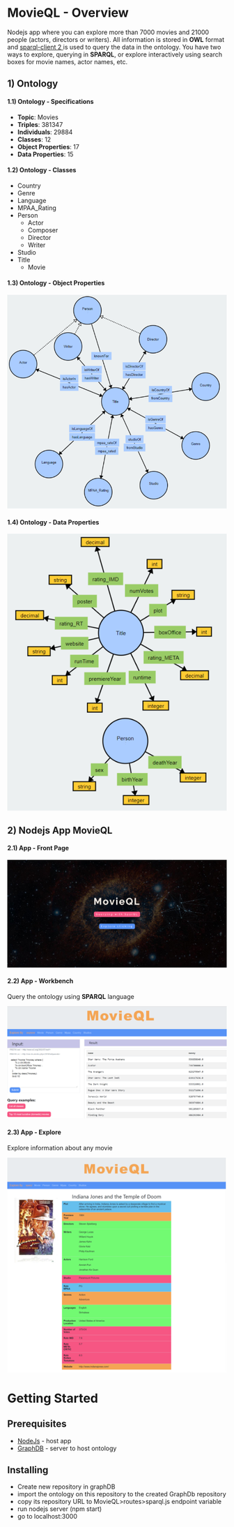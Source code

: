 # MovieQL - Overview

Nodejs app where you can explore more than 7000 movies and 21000 people (actors, directors or writers). All information is stored in **OWL** format and [sparql-client 2  ](https://www.npmjs.com/package/sparql-client-2) is used to query the data in the ontology.
You have two ways to explore, querying in **SPARQL**, or explore interactively using search boxes for movie names, actor names, etc.

## 1) Ontology

#### 1.1) Ontology - Specifications

- **Topic**: Movies
- **Triples**: 381347
- **Individuals**: 29884
- **Classes**: 12
- **Object Properties**: 17
- **Data Properties**: 15 

#### 1.2) Ontology - Classes

- Country
- Genre
- Language
- MPAA_Rating
- Person
    - Actor
    - Composer
    - Director
    - Writer
- Studio
- Title
    - Movie

#### 1.3) Ontology - Object Properties

![picture](img/objectProperties.png)

#### 1.4) Ontology - Data Properties

![picture](img/dataProperties.png)


## 2) Nodejs App MovieQL

#### 2.1) App - Front Page
![picture](img/frontPage.png)

#### 2.2) App - Workbench
Query the ontology using **SPARQL** language

![picture](img/workbench.png)

#### 2.3) App - Explore
Explore information about any movie

![picture](img/explore_movie.png)



# Getting Started

## Prerequisites

- [NodeJs] - host app
- [GraphDB] - server to host ontology


## Installing

- Create new repository in graphDB
- import the ontology on this repository to the created GraphDb repository
- copy its repository URL to MovieQL>routes>sparql.js endpoint variable
- run nodejs server (npm start)
- go to localhost:3000








[NodeJs]: <https://nodejs.org/en/>
[GraphDB]: <http://graphdb.ontotext.com> 